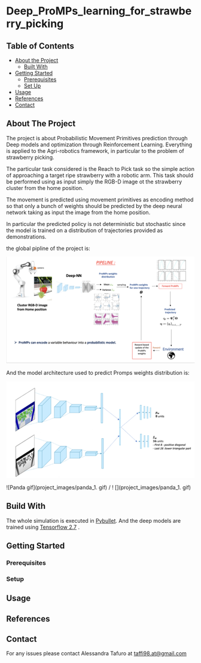 # Deep_ProMPs_learning_for_strawberry_picking


<!-- TABLE OF CONTENTS -->
## Table of Contents

* [About the Project](#about-the-project)
  * [Built With](#built-with)
* [Getting Started](#getting-started)
  * [Prerequisites](#prerequisites)
  * [Set Up](#Set-Up)
* [Usage](#usage)
* [References](#references)
* [Contact](#contact)



## About The Project

The project is about Probabilistic Movement Primitives prediction through Deep models and optimization through Reinforcement Learning. Everything is applied to the Agri-robotics framework, in particular to the problem of strawberry picking.

The particular task considered is the Reach to Pick task so the simple action of approaching a target ripe strawberry with a robotic arm. This task should be performed using as input simply the RGB-D image ot the strawberry cluster from the home position.

The movement is predicted using movement primitives as encoding method so that only a bunch of weights should be predicted by the deep neural network taking as input the image from the home position.

In particular the predicted policy is not deterministic but stochastic since the model is trained on a distribution of trajectories provided as demonstrations.

the global pipline of the project is: 

![Project_pipeline](project_images/project_pipeline.png)

And the model architecture used to predict Promps weights distribution is:

![deep model](project_images/deep_model.png)


 ![Panda gif](project_images/panda_1. gif) / ! [](project_images/panda_1. gif)

## Build With

The whole simulation is executed in [Pybullet](https://pybullet.org/wordpress/). And the deep models are trained using [Tensorflow 2.7](https://pypi.org/project/tensorflow/) .


## Getting Started

### Prerequisites

### Setup

## Usage


## References


## Contact

For any issues please contact Alessandra Tafuro at taffi98.at@gmail.com
